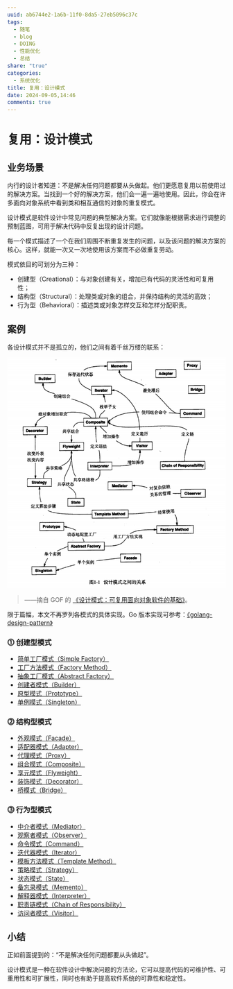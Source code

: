 ```yaml
---
uuid: ab6744e2-1a6b-11f0-8da5-27eb5096c37c
tags:
  - 随笔
  - blog
  - DOING
  - 性能优化
  - 总结
share: "true"
categories:
  - 系统优化
title: 复用：设计模式
date: 2024-09-05,14:46
comments: true
---
```


# 复用：设计模式

## 业务场景

内行的设计者知道：不是解决任何问题都要从头做起。他们更愿意复用以前使用过的解决方案。当找到一个好的解决方案，他们会一遍一遍地使用。因此，你会在许多面向对象系统中看到类和相互通信的对象的重复模式。

设计模式是软件设计中常见问题的典型解决方案。它们就像能根据需求进行调整的预制蓝图，可用于解决代码中反复出现的设计问题。

每一个模式描述了一个在我们周围不断重复发生的问题，以及该问题的解决方案的核心。这样，就能一次又一次地使用该方案而不必做重复劳动。

模式依目的可划分为三种：

- 创建型（Creational）：与对象创建有关，增加已有代码的灵活性和可复用性；
- 结构型（Structural）：处理类或对象的组合，并保持结构的灵活的高效；
- 行为型（Behavioral）：描述类或对象怎样交互和怎样分配职责。

## 案例

各设计模式并不是孤立的，他们之间有着千丝万缕的联系：

![](assets/images/1f4f193ddb7cdab6084c9f1829b9a181_MD5.png)

> ——摘自 GOF 的 [《设计模式：可复用面向对象软件的基础》](https://github.com/Seanforfun/Books/blob/master/Java/%E8%AE%BE%E8%AE%A1%E6%A8%A1%E5%BC%8F_%E5%8F%AF%E5%A4%8D%E7%94%A8%E9%9D%A2%E5%90%91%E5%AF%B9%E8%B1%A1%E8%BD%AF%E4%BB%B6%E7%9A%84%E5%9F%BA%E7%A1%80.pdf)。

限于篇幅，本文不再罗列各模式的具体实现。Go 版本实现可参考：[《golang-design-pattern》](https://github.com/senghoo/golang-design-pattern)

### **⓵ 创建型模式**

- [简单工厂模式（Simple Factory）](https://github.com/senghoo/golang-design-pattern/tree/master/00_simple_factory)
- [工厂方法模式（Factory Method）](https://github.com/senghoo/golang-design-pattern/tree/master/04_factory_method)
- [抽象工厂模式（Abstract Factory）](https://github.com/senghoo/golang-design-pattern/tree/master/05_abstract_factory)
- [创建者模式（Builder）](https://github.com/senghoo/golang-design-pattern/tree/master/06_builder)
- [原型模式（Prototype）](https://github.com/senghoo/golang-design-pattern/tree/master/07_prototype)
- [单例模式（Singleton）](https://github.com/senghoo/golang-design-pattern/tree/master/03_singleton)

### **⓶ 结构型模式**

- [外观模式（Facade）](https://github.com/senghoo/golang-design-pattern/tree/master/01_facade)
- [适配器模式（Adapter）](https://github.com/senghoo/golang-design-pattern/tree/master/02_adapter)
- [代理模式（Proxy）](https://github.com/senghoo/golang-design-pattern/tree/master/09_proxy)
- [组合模式（Composite）](https://github.com/senghoo/golang-design-pattern/tree/master/13_composite)
- [享元模式（Flyweight）](https://github.com/senghoo/golang-design-pattern/tree/master/18_flyweight)
- [装饰模式（Decorator）](https://github.com/senghoo/golang-design-pattern/tree/master/20_decorator)
- [桥模式（Bridge）](https://github.com/senghoo/golang-design-pattern/tree/master/22_bridge)

### **⓷ 行为型模式**

- [中介者模式（Mediator）](https://github.com/senghoo/golang-design-pattern/tree/master/08_mediator)
- [观察者模式（Observer）](https://github.com/senghoo/golang-design-pattern/tree/master/10_observer)
- [命令模式（Command）](https://github.com/senghoo/golang-design-pattern/tree/master/11_command)
- [迭代器模式（Iterator）](https://github.com/senghoo/golang-design-pattern/tree/master/12_iterator)
- [模板方法模式（Template Method）](https://github.com/senghoo/golang-design-pattern/tree/master/14_template_method)
- [策略模式（Strategy）](https://github.com/senghoo/golang-design-pattern/tree/master/15_strategy)
- [状态模式（State）](https://github.com/senghoo/golang-design-pattern/tree/master/16_state)
- [备忘录模式（Memento）](https://github.com/senghoo/golang-design-pattern/tree/master/17_memento)
- [解释器模式（Interpreter）](https://github.com/senghoo/golang-design-pattern/tree/master/19_interpreter)
- [职责链模式（Chain of Responsibility）](https://github.com/senghoo/golang-design-pattern/tree/master/21_chain_of_responsibility)
- [访问者模式（Visitor）](https://github.com/senghoo/golang-design-pattern/tree/master/23_visitor)

## 小结

正如前面提到的：“不是解决任何问题都要从头做起”。

设计模式是一种在软件设计中解决问题的方法论，它可以提高代码的可维护性、可重用性和可扩展性，同时也有助于提高软件系统的可靠性和稳定性。
